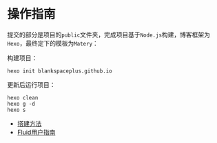 # 操作指南

提交的部分是项目的`public`文件夹，完成项目基于`Node.js`构建，博客框架为`Hexo`，最终定下的模板为`Matery`：

构建项目：
```shell
hexo init blankspaceplus.github.io
```

更新后运行项目：
```shell
hexo clean
hexo g -d
hexo s
```

- [搭建方法](https://blog.csdn.net/yaorongke/article/details/119089190)
- [Fluid用户指南](https://hexo.fluid-dev.com/docs/guide)

